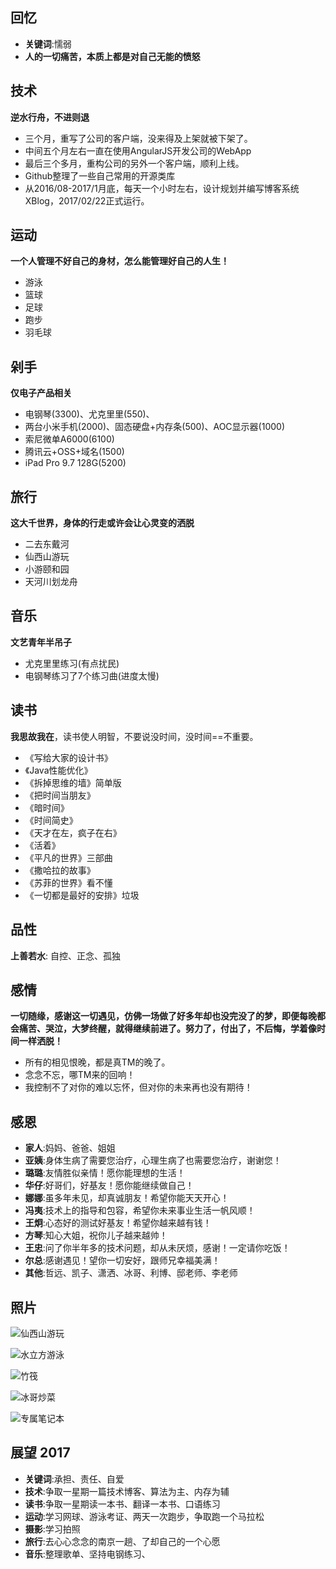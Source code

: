## 回忆
- **关键词**:懦弱
- **人的一切痛苦，本质上都是对自己无能的愤怒**

## 技术

**逆水行舟，不进则退**

- 三个月，重写了公司的客户端，没来得及上架就被下架了。
- 中间五个月左右一直在使用AngularJS开发公司的WebApp
- 最后三个多月，重构公司的另外一个客户端，顺利上线。
- Github整理了一些自己常用的开源类库
- 从2016/08-2017/1月底，每天一个小时左右，设计规划并编写博客系统XBlog，2017/02/22正式运行。

## 运动

**一个人管理不好自己的身材，怎么能管理好自己的人生！**

- 游泳
- 篮球
- 足球
- 跑步
- 羽毛球

## 剁手

**仅电子产品相关**

- 电钢琴(3300)、尤克里里(550)、
- 两台小米手机(2000)、固态硬盘+内存条(500)、AOC显示器(1000)
- 索尼微单A6000(6100)
- 腾讯云+OSS+域名(1500)
- iPad Pro 9.7 128G(5200)

## 旅行

**这大千世界，身体的行走或许会让心灵变的洒脱**

- 二去东戴河
- 仙西山游玩
- 小游颐和园
- 天河川划龙舟

## 音乐

**文艺青年半吊子**

- 尤克里里练习(有点扰民)
- 电钢琴练习了7个练习曲(进度太慢)

## 读书

**我思故我在**，读书使人明智，不要说没时间，没时间==不重要。

- 《写给大家的设计书》
- 《Java性能优化》
- 《拆掉思维的墙》简单版
- 《把时间当朋友》
- 《暗时间》
- 《时间简史》
- 《天才在左，疯子在右》
- 《活着》
- 《平凡的世界》三部曲
- 《撒哈拉的故事》
- 《苏菲的世界》看不懂
- 《一切都是最好的安排》垃圾

## 品性

**上善若水**: 自控、正念、孤独

## 感情

**一切随缘，感谢这一切遇见，仿佛一场做了好多年却也没完没了的梦，即便每晚都会痛苦、哭泣，大梦终醒，就得继续前进了。努力了，付出了，不后悔，学着像时间一样洒脱！**

- 所有的相见恨晚，都是真TM的晚了。
- 念念不忘，哪TM来的回响！
- 我控制不了对你的难以忘怀，但对你的未来再也没有期待！

## 感恩

- **家人**:妈妈、爸爸、姐姐
- **亚姨**:身体生病了需要您治疗，心理生病了也需要您治疗，谢谢您！
- **璐璐**:友情胜似亲情！愿你能理想的生活！
- **华仔**:好哥们，好基友！愿你能继续做自己！
- **娜娜**:虽多年未见，却真诚朋友！希望你能天天开心！
- **冯夷**:技术上的指导和包容，希望你未来事业生活一帆风顺！
- **王炯**:心态好的测试好基友！希望你越来越有钱！
- **方琴**:知心大姐，祝你儿子越来越帅！
- **王忠**:问了你半年多的技术问题，却从未厌烦，感谢！一定请你吃饭！
- **尔总**:感谢遇见！望你一切安好，跟师兄幸福美满！
- **其他**:哲远、凯子、潇洒、冰哥、利博、邸老师、李老师

## 照片

![仙西山游玩](https://wangyuchao.oss-cn-beijing.aliyuncs.com/blog/life/summary-2016/2016-2.png)

![水立方游泳](https://wangyuchao.oss-cn-beijing.aliyuncs.com/blog/life/summary-2016/2016-3.png)

![竹筏](https://wangyuchao.oss-cn-beijing.aliyuncs.com/blog/life/summary-2016/2016-4.jpg)

![冰哥炒菜](https://wangyuchao.oss-cn-beijing.aliyuncs.com/blog/life/summary-2016/2016-5.jpg)

![专属笔记本](https://wangyuchao.oss-cn-beijing.aliyuncs.com/blog/life/summary-2016/2016-7.jpg)

## 展望 2017

- **关键词**:承担、责任、自爱
- **技术**:争取一星期一篇技术博客、算法为主、内存为辅
- **读书**:争取一星期读一本书、翻译一本书、口语练习
- **运动**:学习网球、游泳考证、两天一次跑步，争取跑一个马拉松
- **摄影**:学习拍照
- **旅行**:去心心念念的南京一趟、了却自己的一个心愿
- **音乐**:整理歌单、坚持电钢练习、